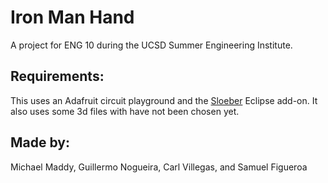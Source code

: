 # Iron Man Hand
A project for ENG 10 during the UCSD Summer Engineering Institute.
## Requirements: 
This uses an Adafruit circuit playground and the [Sloeber](http://eclipse.baeyens.it/index.shtml) Eclipse add-on. It also uses some 3d files with have not been chosen yet.

## Made by:
Michael Maddy, Guillermo Nogueira, Carl Villegas, and Samuel Figueroa

